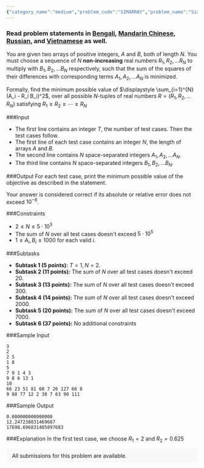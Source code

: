 ```yaml
---
{"category_name":"medium","problem_code":"SIMARRAY","problem_name":"Similar Arrays","problemComponents":{"constraints":"","constraintsState":false,"subtasks":"","subtasksState":false,"inputFormat":"","inputFormatState":false,"outputFormat":"","outputFormatState":false,"sampleTestCases":{}},"video_editorial_url":"","languages_supported":{"0":"CPP14","1":"C","2":"JAVA","3":"PYTH 3.6","4":"CPP17","5":"PYTH","6":"PYP3","7":"CS2","8":"ADA","9":"PYPY","10":"TEXT","11":"PAS fpc","12":"NODEJS","13":"RUBY","14":"PHP","15":"GO","16":"HASK","17":"TCL","18":"PERL","19":"SCALA","20":"LUA","21":"kotlin","22":"BASH","23":"JS","24":"LISP sbcl","25":"rust","26":"PAS gpc","27":"BF","28":"CLOJ","29":"R","30":"D","31":"CAML","32":"FORT","33":"ASM","34":"swift","35":"FS","36":"WSPC","37":"LISP clisp","38":"SQL","39":"SCM guile","40":"PERL6","41":"ERL","42":"CLPS","43":"ICK","44":"NICE","45":"PRLG","46":"ICON","47":"COB","48":"SCM chicken","49":"PIKE","50":"SCM qobi","51":"ST","52":"SQLQ","53":"NEM"},"max_timelimit":1,"source_sizelimit":50000,"problem_author":"sundar1995","problem_tester":"","date_added":"27-05-2021","tags":{"0":"ltime96","1":"math","2":"medium","3":"optimization","4":"sundar1995"},"problem_difficulty_level":"Medium","best_tag":"","editorial_url":"https://discuss.codechef.com/problems/SIMARRAY","time":{"view_start_date":1622482204,"submit_start_date":1622482204,"visible_start_date":1622482204,"end_date":1735669800},"is_direct_submittable":false,"problemDiscussURL":"https://discuss.codechef.com/search?q=SIMARRAY","is_proctored":false,"visitedContests":{},"layout":"problem"}
---
```

### Read problem statements in [Bengali](https://www.codechef.com/download/translated/LTIME96/bengali/SIMARRAY.pdf), [Mandarin Chinese](https://www.codechef.com/download/translated/LTIME96/mandarin/SIMARRAY.pdf), [Russian](https://www.codechef.com/download/translated/LTIME96/russian/SIMARRAY.pdf), and [Vietnamese](https://www.codechef.com/download/translated/LTIME96/vietnamese/SIMARRAY.pdf) as well.

You are given two arrays of positive integers, $A$ and $B$, both of length $N$. You must choose a sequence of $N$ **non-increasing** real numbers $R_1, R_2, \ldots R_N$ to multiply with $B_1, B_2, \ldots B_N$ respectively, such that the sum of the squares of their differences with corresponding terms $A_1, A_2, \ldots A_N$ is minimized.

Formally, find the minimum possible value of $\displaystyle \sum_{i=1}^{N} (A_i - R_i B_i)^2$, over all possible $N$-tuples of real numbers $R = (R_1, R_2, \ldots R_N)$ satisfying $R_1 \ge R_2 \ge \cdots \ge R_N$

###Input

- The first line contains an integer $T$, the number of test cases. Then the test cases follow. 
- The first line of each test case contains an integer $N$, the length of arrays $A$ and $B$.
- The second line contains $N$ space-separated integers $A_1, A_2, \ldots A_N$.
- The third line contains $N$ space-separated integers $B_1, B_2, \ldots B_N$.

###Output
For each test case, print the minimum possible value of the objective as described in the statement.

Your answer is considered correct if its absolute or relative error does not exceed $10^{−6}$.

###Constraints 
- $2\le N\le 5\cdot 10^5$
- The sum of $N$ over all test cases doesn't exceed $5 \cdot 10^5$
- $1 \le A_i, B_i \le 1000$ for each valid $i$.

###Subtasks

- **Subtask 1 (5 points):** $T = 1, N = 2$.
- **Subtask 2 (11 points):** The sum of $N$ over all test cases doesn't exceed $20$.
- **Subtask 3 (13 points):** The sum of $N$ over all test cases doesn't exceed $300$.
- **Subtask 4 (14 points):** The sum of $N$ over all test cases doesn't exceed $2000$.
- **Subtask 5 (20 points):** The sum of $N$ over all test cases doesn't exceed $7000$.
- **Subtask 6 (37 points):** No additional constraints


###Sample Input
```
3
2
2 5
1 8
5
7 9 1 4 3
9 8 6 13 1
10
66 23 51 81 60 7 26 127 66 8
9 88 77 12 2 38 7 63 90 111
```

###Sample Output
```
0.000000000000000
12.247238031469687
17698.696831405897683
```

###Explanation
In the first test case, we choose $R_1 = 2$ and $R_2 = 0.625$

<aside style='background: #f8f8f8;padding: 10px 15px;'><div>All submissions for this problem are available.</div></aside>